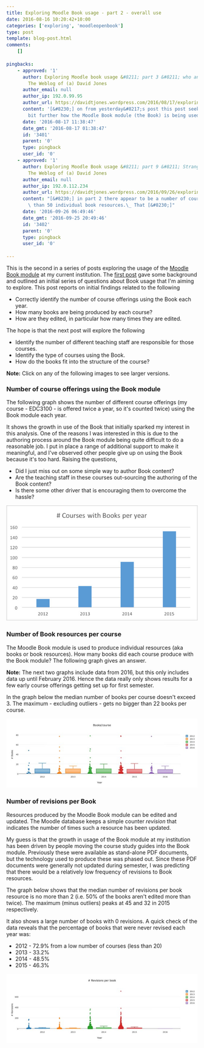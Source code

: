 ```yaml
---
title: Exploring Moodle Book usage - part 2 - overall use
date: 2016-08-16 10:20:42+10:00
categories: ['exploring', 'moodleopenbook']
type: post
template: blog-post.html
comments:
    []
    
pingbacks:
    - approved: '1'
      author: Exploring Moodle book usage &#8211; part 3 &#8211; who and how much &#8211;
        The Weblog of (a) David Jones
      author_email: null
      author_ip: 192.0.99.95
      author_url: https://davidtjones.wordpress.com/2016/08/17/exploring-moodle-book-usage-part-3-who-and-how-much/
      content: '[&#8230;] on from yesterday&#8217;s post this post seeks to explore a
        bit further how the Moodle Book module (the Book) is being used at my [&#8230;]'
      date: '2016-08-17 11:38:47'
      date_gmt: '2016-08-17 01:38:47'
      id: '3401'
      parent: '0'
      type: pingback
      user_id: '0'
    - approved: '1'
      author: Exploring Moodle Book usage &#8211; part 9 &#8211; Strange courses &#8211;
        The Weblog of (a) David Jones
      author_email: null
      author_ip: 192.0.112.234
      author_url: https://davidtjones.wordpress.com/2016/09/26/exploring-moodle-book-usage-part-9-strange-courses/
      content: "[&#8230;] in part 2 there appear to be a number of courses that have more\
        \ than 50 individual book resources.\_ That [&#8230;]"
      date: '2016-09-26 06:49:46'
      date_gmt: '2016-09-25 20:49:46'
      id: '3402'
      parent: '0'
      type: pingback
      user_id: '0'
    
---
```

This is the second in a series of posts exploring the usage of the [Moodle Book module](https://docs.moodle.org/31/en/Book_module) at my current institution. The [first post](/blog2/2016/08/13/exploring-moodle-book-module-usage-part-1/) gave some background and outlined an initial series of questions about Book usage that I'm aiming to explore. This post reports on initial findings related to the following

- Correctly identify the number of course offerings using the Book each year.
- How many books are being produced by each course?
- How are they edited, in particular how many times they are edited.

The hope is that the next post will explore the following

- Identify the number of different teaching staff are responsible for those courses.
- Identify the type of courses using the Book.
- How do the books fit into the structure of the course?

**Note:** Click on any of the following images to see larger versions.

### Number of course offerings using the Book module

The following graph shows the number of different course offerings (my course - EDC3100 - is offered twice a year, so it's counted twice) using the Book module each year.

It shows the growth in use of the Book that initially sparked my interest in this analysis. One of the reasons I was interested in this is due to the authoring process around the Book module being quite difficult to do a reasonable job. I put in place a range of additional support to make it meaningful, and I've observed other people give up on using the Book because it's too hard. Raising the questions,

- Did I just miss out on some simple way to author Book content?
- Are the teaching staff in these courses out-sourcing the authoring of the Book content?
- Is there some other driver that is encouraging them to overcome the hassle?

[![Annual Book usage](images/28391499684_cc8bcc2d23_z.jpg)](https://www.flickr.com/photos/david_jones/28391499684/in/dateposted-public/ "Annual Book usage")

### Number of Book resources per course

The Moodle Book module is used to produce individual resources (aka books or book resources). How many books did each course produce with the Book module? The following graph gives an answer.

**Note:** The next two graphs include data from 2016, but this only includes data up until February 2016. Hence the data really only shows results for a few early course offerings getting set up for first semester.

In the graph below the median number of books per course doesn't exceed 3. The maximum - excluding outliers - gets no bigger than 22 books per course.

[![Books per course](images/28725214100_3279f3ac11_z.jpg)](https://www.flickr.com/photos/david_jones/28725214100/in/dateposted-public/ "Books per course")

### Number of revisions per Book

Resources produced by the Moodle Book module can be edited and updated. The Moodle database keeps a simple counter _revision_ that indicates the number of times such a resource has been updated.

My guess is that the growth in usage of the Book module at my institution has been driven by people moving the course study guides into the Book module. Previously these were available as stand-alone PDF documents, but the technology used to produce these was phased out. Since these PDF documents were generally not updated during semester, I was predicting that there would be a relatively low frequency of revisions to Book resources.

The graph below shows that the median number of revisions per book resource is no more than 2 (i.e. 50% of the books aren't edited more than twice). The maximum (minus outliers) peaks at 45 and 32 in 2015 respectively.

It also shows a large number of books with 0 revisions. A quick check of the data reveals that the percentage of books that were never revised each year was:

- 2012 - 72.9% from a low number of courses (less than 20)
- 2013 - 33.2%
- 2014 - 48.5%
- 2015 - 46.3%

[![Revisions per course](images/28978605586_9b4403d21f_z.jpg)](https://www.flickr.com/photos/david_jones/28978605586/in/dateposted-public/ "Revisions per course")